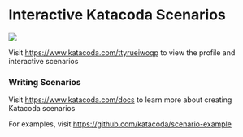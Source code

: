 # Interactive Katacoda Scenarios

[![](http://shields.katacoda.com/katacoda/ttyrueiwoqp/count.svg)](https://www.katacoda.com/ttyrueiwoqp "Get your profile on Katacoda.com")

Visit https://www.katacoda.com/ttyrueiwoqp to view the profile and interactive scenarios

### Writing Scenarios
Visit https://www.katacoda.com/docs to learn more about creating Katacoda scenarios

For examples, visit https://github.com/katacoda/scenario-example
